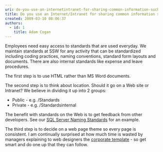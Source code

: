 ```yaml
---
uri: do-you-use-an-internetintranet-for-sharing-common-information-such-as-company-standards
title: Do you use an Internet/Intranet for sharing common information such as Company Standards?
created: 2009-03-10 08:06:37
authors:
  - id: 1
    title: Adam Cogan
---
```





<span class='intro'> 
  <p>Employees need easy access to standards that are used everyday. We maintain standards at SSW for any activity that can be standardized including coding practices, naming conventions, standard form layouts and documents. There are also internal standards like expense and leave procedures. </p>
 </span>


  <p>The first step is to use HTML rather than MS Word documents. </p>
<p>The second step is to think about location. Should it go on a Web site or Intranet? We believe in dividing it up into 2 groups&#58; </p>
<ul>
    <li>Public - e.g. /Standards</li>
    <li>Private - e.g. /Standardsinternal</li>
</ul>
The benefit with standards on the Web is to get feedback from other developers. See our <a href="http&#58;//www.ssw.com.au/ssw/Standards/DeveloperSQLServer/SQLServerStandard_1_ObjectNaming.aspx">SQL Server Naming Standards</a> for an example.
<p>The third step is to decide on a web page theme so every page is consistent. I am continually surprised at how much time is wasted by managers explaining to web designers the <a href="http&#58;//www.ssw.com.au/ssw/Standards/Templates/SSWWebTemplate.aspx">corporate template</a> - so get smart and do one up that they can follow.</p>



